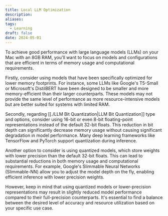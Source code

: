 ```yaml
---
title: Local LLM Optimization
description: 
aliases: 
tags:
  - Learning
draft: false
date: 2024-05-01
---
```


To achieve good performance with large language models (LLMs) on your Mac with an 8GB RAM, you'll want to focus on models and configurations that are efficient in terms of memory usage and computational requirements.

Firstly, consider using models that have been specifically optimized for lower memory footprints. For instance, some LLMs like Google's T5-Small or Microsoft's DistilBERT have been designed to be smaller and more memory-efficient than their larger counterparts. These models may not provide the same level of performance as more resource-intensive models but are better suited for systems with limited RAM.

Secondly, regarding [[./LLM Bit Quantization|LLM Bit Quantization]] type and options, consider using 16-bit or even 8-bit floating-point representations instead of the default 32-bit floats. This reduction in bit depth can significantly decrease memory usage without causing significant degradation in model performance. Many deep learning frameworks like TensorFlow and PyTorch support quantization during inference.

Another option to consider is using quantized models, which store weights with lower precision than the default 32-bit floats. This can lead to substantial reductions in both memory usage and computational requirements. For example, Google's Slimmable Neural Networks (Slimmable-NN) allow you to adjust the model depth on the fly, enabling efficient inference with lower precision weights.

However, keep in mind that using quantized models or lower-precision representations may result in slightly reduced model performance compared to their full-precision counterparts. It's essential to find a balance between the desired level of accuracy and resource utilization based on your specific use case.